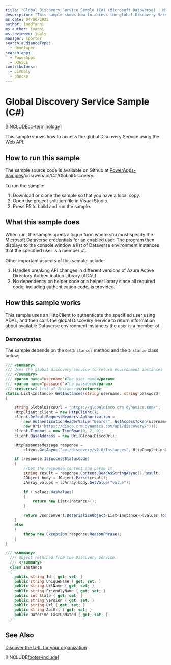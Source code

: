 ```yaml
---
title: "Global Discovery Service Sample (C#) (Microsoft Dataverse) | Microsoft Docs" # Intent and product brand in a unique string of 43-59 chars including spaces
description: "This sample shows how to access the global Discovery Service using the OData V4 RESTful API" # 115-145 characters including spaces. This abstract displays in the search result.
ms.date: 04/06/2022
author: ImadYanni
ms.author: iyanni
ms.reviewer: jdaly
manager: sporter
search.audienceType: 
  - developer
search.app: 
  - PowerApps
  - D365CE
contributors: 
  - JimDaly
  - phecke
---
```


# Global Discovery Service Sample (C#)

[!INCLUDE[cc-terminology](../../includes/cc-terminology.md)]

This sample shows how to access the global Discovery Service using the Web API.

## How to run this sample

The sample source code is available on Github at [PowerApps-Samples](https://github.com/Microsoft/PowerApps-Samples)/cds/webapi/C#/GlobalDiscovery.

To run the sample:
1. Download or clone the sample so that you have a local copy.
2. Open the project solution file in Visual Studio.
3. Press F5 to build and run the sample.

## What this sample does

When run, the sample opens a logon form where you must specify the Microsoft Dataverse credentials for an enabled user. The program then displays to the console window a list of Dataverse environment instances that the specified user is a member of.

Other important aspects of this sample include:
1. Handles breaking API changes in different versions of Azure Active Directory Authentication Library (ADAL)
1. No dependency on helper code or a helper library since all required code, including authentication code, is provided.

## How this sample works

This sample uses an HttpClient to authenticate the specified user using ADAL, and then calls the global Discovery Service to return information about available Dataverse environment instances the user is a member of.

### Demonstrates

The sample depends on the `GetInstances` method and the `Instance` class below:

```csharp
/// <summary>
/// Uses the global discovery service to return environment instances
/// </summary>
/// <param name="username">The user name</param>
/// <param name="password">The password</param>
/// <returns>A list of Instances</returns>
static List<Instance> GetInstances(string username, string password)
{

    string GlobalDiscoUrl = "https://globaldisco.crm.dynamics.com/";
    HttpClient client = new HttpClient();
    client.DefaultRequestHeaders.Authorization = 
        new AuthenticationHeaderValue("Bearer", GetAccessToken(username, password, 
        new Uri("https://disco.crm.dynamics.com/api/discovery/")));
    client.Timeout = new TimeSpan(0, 2, 0);
    client.BaseAddress = new Uri(GlobalDiscoUrl);

    HttpResponseMessage response = 
        client.GetAsync("api/discovery/v2.0/Instances", HttpCompletionOption.ResponseHeadersRead).Result;

    if (response.IsSuccessStatusCode)
    {
        //Get the response content and parse it.
        string result = response.Content.ReadAsStringAsync().Result;
        JObject body = JObject.Parse(result);
        JArray values = (JArray)body.GetValue("value");

        if (!values.HasValues)
        {
            return new List<Instance>();
        }

        return JsonConvert.DeserializeObject<List<Instance>>(values.ToString());
    }
    else
    {
        throw new Exception(response.ReasonPhrase);
    }
}
```


```csharp
/// <summary>
  /// Object returned from the Discovery Service.
  /// </summary>
  class Instance
  {
    public string Id { get; set; }
    public string UniqueName { get; set; }
    public string UrlName { get; set; }
    public string FriendlyName { get; set; }
    public int State { get; set; }
    public string Version { get; set; }
    public string Url { get; set; }
    public string ApiUrl { get; set; }
    public DateTime LastUpdated { get; set; }
  }
```

## See Also

[Discover the URL for your organization](../discover-url-organization-web-api.md)

[!INCLUDE[footer-include](../../../../includes/footer-banner.md)]
